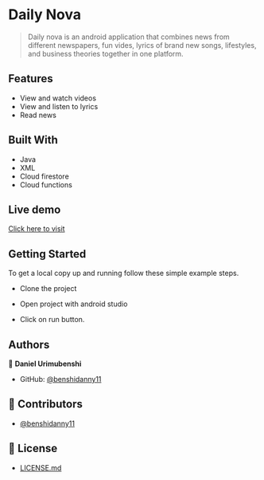 # Daily Nova

>  Daily nova is an android application that combines news from different newspapers, fun vides, lyrics of brand new songs, lifestyles, and business theories together in one platform.

## Features
- View and watch videos
- View and listen to lyrics
- Read news


## Built With
- Java
- XML
- Cloud firestore
- Cloud functions

## Live demo

[Click here to visit](https://play.google.com/store/apps/details?id=com.danny.dailynova)


## Getting Started

To get a local copy up and running follow these simple example steps.

- Clone the project

- Open project with android studio
- Click on run button.

## Authors

👤 **Daniel Urimubenshi**

- GitHub: [@benshidanny11](https://github.com/benshidanny11)

## 🤝 Contributors

- [@benshidanny11](https://github.com/benshidanny11)

## 🔐 License

- [LICENSE.md](./LICENSE.md)
